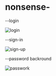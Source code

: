 # nonsense-
--login

![login](https://user-images.githubusercontent.com/91459058/186823145-a709cf6c-d4dc-4042-840d-2b0203ce7762.PNG)



--sign-in

![sign-up](https://user-images.githubusercontent.com/91459058/186823204-cc1c79d2-7cc1-46f7-9422-37373157c1cf.PNG)


--password backround

![passwork](https://user-images.githubusercontent.com/91459058/186824624-57ae1bdc-5f6b-4926-afd4-252ca9ce984e.PNG)
